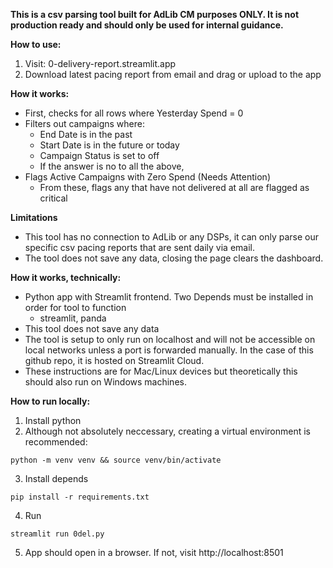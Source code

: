 **This is a csv parsing tool built for AdLib CM purposes ONLY. It is not production ready and should only be used for internal guidance.**

**How to use:**
1. Visit: 0-delivery-report.streamlit.app
2. Download latest pacing report from email and drag or upload to the app

**How it works:**
* First, checks for all rows where Yesterday Spend = 0
* Filters out campaigns where:
    * End Date is in the past
    * Start Date is in the future or today
    * Campaign Status is set to off
    * If the answer is no to all the above,
* Flags Active Campaigns with Zero Spend (Needs Attention)
    * From these, flags any that have not delivered at all are flagged as critical

**Limitations**
* This tool has no connection to AdLib or any DSPs, it can only parse our specific csv pacing reports that are sent daily via email. 
* The tool does not save any data, closing the page clears the dashboard.


**How it works, technically:**
* Python app with Streamlit frontend. Two Depends must be installed in order for tool to function
    * streamlit, panda
* This tool does not save any data
* The tool is setup to only run on localhost and will not be accessible on local networks unless a port is forwarded manually. In the case of this github repo, it is hosted on Streamlit Cloud.
* These instructions are for Mac/Linux devices but theoretically this should also run on Windows machines.

**How to run locally:**
1. Install python
2. Although not absolutely neccessary, creating a virtual environment is recommended:
```
python -m venv venv && source venv/bin/activate
```
3. Install depends
```
pip install -r requirements.txt
```
4. Run
```
streamlit run 0del.py
```
5. App should open in a browser. If not, visit http://localhost:8501